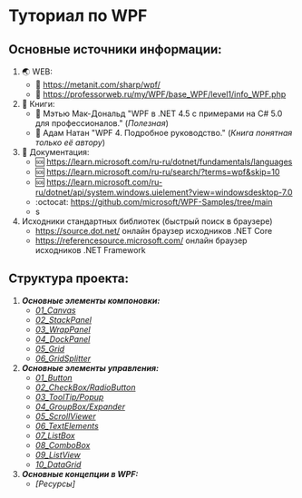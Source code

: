# Туториал по WPF
## Основные источники информации:
1. :earth_asia: WEB:
   + :speech_balloon: https://metanit.com/sharp/wpf/
   + :speech_balloon: https://professorweb.ru/my/WPF/base_WPF/level1/info_WPF.php
2. :notebook: Книги:
   + :blue_book: Мэтью Мак-Дональд "WPF в .NET 4.5 с примерами на C# 5.0 для профессионалов." (*Полезная*)
   + :blue_book: Адам Натан "WPF 4. Подробное руководство." (*Книга понятная только её автору*)
3. :page_with_curl: Документация:
   + :sos: https://learn.microsoft.com/ru-ru/dotnet/fundamentals/languages
   + :sos: https://learn.microsoft.com/ru-ru/search/?terms=wpf&skip=10
   + :sos: https://learn.microsoft.com/ru-ru/dotnet/api/system.windows.uielement?view=windowsdesktop-7.0
   + :octocat: https://github.com/microsoft/WPF-Samples/tree/main
   + s
4. Исходники стандартных библиотек (быстрый поиск в браузере)
   + https://source.dot.net/ онлайн браузер исходников .NET Core
   + https://referencesource.microsoft.com/ онлайн браузер исходников .NET Framework

## Структура проекта:
1. ___Основные элементы компоновки:___
   * *[01_Canvas](01_Элементы_компоновки/01_Canvas/Description.md)*
   * *[02_StackPanel](01_Элементы_компоновки/02_StackPanel/Description.md)*
   * *[03_WrapPanel](01_Элементы_компоновки/03_WrapPanel/Description.md)* 
   * *[04_DockPanel](01_Элементы_компоновки/04_DockPanel/Description.md)* 
   * *[05_Grid](01_Элементы_компоновки/05_Grid/Description.md)* 
   * *[06_GridSplitter](01_Элементы_компоновки/06_GridSplitter/Description.md)* 
2. ___Основные элементы управления:___
   * *[01_Button](02_Элементы_управления/01_Button/Description.md)*
   * *[02_CheckBox/RadioButton](02_Элементы_управления/02_CheckBox_and_RadioButton/Description.md)*
   * *[03_ToolTip/Popup](02_Элементы_управления/03_ToolTip_and_Popup/Description.md)*
   * *[04_GroupBox/Expander](02_Элементы_управления/04_GroupBox_and_Expander/Description.md)*
   * *[05_ScrollViewer](02_Элементы_управления/05_ScrollViewer/Description.md)*
   * *[06_TextElements](02_Элементы_управления/06_TextElements/Description.md)*
   * *[07_ListBox](02_Элементы_управления/07_ListBox/Description.md)*
   * *[08_ComboBox](02_Элементы_управления/08_ComboBox/Description.md)*
   * *[09_ListView](02_Элементы_управления/09_ListView/Description.md)*
   * *[10_DataGrid](02_Элементы_управления/10_DataGrid/Description.md)*
3. ___Основные концепции в WPF:___
   * *[Ресурсы]*

